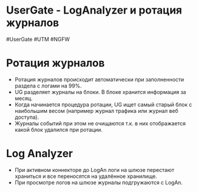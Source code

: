 # UserGate - LogAnalyzer и ротация журналов
#UserGate #UTM #NGFW 

# Ротация журналов

* Ротация журналов происходит автоматически при заполненности раздела с логами на 99%.
* UG разделяет журналы на блоки. В блоке хранится информация за месяц.
* Когда начинается процедура ротации, UG ищет самый старый блок с наибольшим весом (например журнал трафика или журнал веб доступа).
* Журналы событий при этом не очищаются т.к. в них отображается какой блок удалился при ротации.

# Log Analyzer

* При активном коннекторе до LogAn логи на шлюзе перестают храниться и все переносятся на удалённое хранилище.
* При просмотре логов на шлюзе журналы подгружаются с LogAn.
